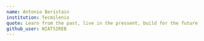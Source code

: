 ```yaml
---
name: Antonio Beristain 
institution: Tecmilenio
quote: Learn from the past, live in the pressent, build for the future
github_user: NIATSIREB
---
```

